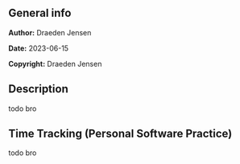 ## General info

**Author:** Draeden Jensen

**Date:** 2023-06-15

**Copyright:** Draeden Jensen

## Description

todo bro

## Time Tracking (Personal Software Practice)

todo bro
